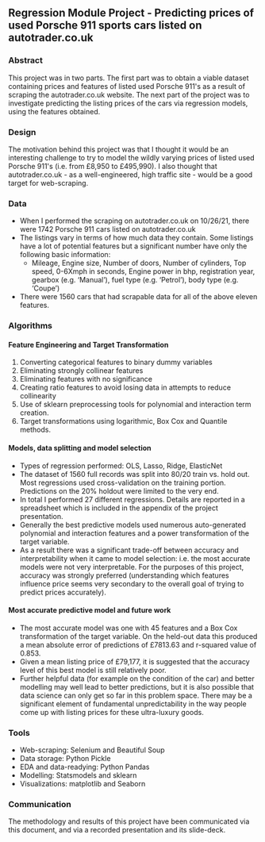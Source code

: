 ## Regression Module Project - Predicting prices of used Porsche 911 sports cars listed on autotrader.co.uk

### Abstract

This project was in two parts. The first part was to obtain a viable dataset containing prices and features of listed used Porsche 911's as a result of scraping the autotrader.co.uk website. The next part of the project was to investigate predicting the listing prices of the cars via regression models, using the features obtained.

### Design

The motivation behind this project was that I thought it would be an interesting challenge to try to model the wildly varying prices of listed used Porsche 911's (i.e. from £8,950 to £495,990). I also thought that autotrader.co.uk - as a well-engineered, high traffic site - would be a good target for web-scraping. 

### Data
* When I performed the scraping on autotrader.co.uk on 10/26/21, there were 1742 Porsche 911 cars listed on autotrader.co.uk
* The listings vary in terms of how much data they contain. Some listings have a lot of potential features but a significant number have only the following basic information: 
  * Mileage, Engine size, Number of doors, Number of cylinders, Top speed, 0-6Xmph in seconds, Engine power in bhp, registration year, gearbox (e.g. ‘Manual’), fuel type (e.g. ‘Petrol’), body type (e.g. ‘Coupe’)
* There were 1560 cars that had scrapable data for all of the above eleven features.

### Algorithms
#### Feature Engineering and Target Transformation
1. Converting categorical features to binary dummy variables
2. Eliminating strongly collinear features
3. Eliminating features with no significance
4. Creating ratio features to avoid losing data in attempts to reduce collinearity
5. Use of sklearn preprocessing tools for polynomial and interaction term creation.
6. Target transformations using logarithmic, Box Cox and Quantile methods.

#### Models, data splitting and model selection
* Types of regression performed: OLS, Lasso, Ridge, ElasticNet 
* The dataset of 1560 full records was split into 80/20 train vs. hold out. Most regressions used cross-validation on the training portion. Predictions on the 20% holdout were limited to the very end.
* In total I performed 27 different regressions. Details are reported in a spreadsheet which is included in the appendix of the project presentation.
* Generally the best predictive models used numerous auto-generated polynomial and interaction features and a power transformation of the target variable.
* As a result there was a significant trade-off between accuracy and interpretability when it came to model selection: i.e. the most accurate models were not very interpretable. For the purposes of this project, accuracy was strongly preferred (understanding which features influence price seems very secondary to the overall goal of trying to predict prices accurately).

#### Most accurate predictive model and future work
* The most accurate model was one with 45 features and a Box Cox transformation of the target variable. On the held-out data this produced a mean absolute error of predictions of £7813.63 and r-squared value of 0.853.
* Given a mean listing price of £79,177, it is suggested that the accuracy level of this best model is still relatively poor.
* Further helpful data (for example on the condition of the car) and better modelling may well lead to better predictions, but it is also possible that data science can only get so far in this problem space. There may be a significant element of fundamental unpredictability in the way people come up with listing prices for these ultra-luxury goods.


### Tools

* Web-scraping: Selenium and Beautiful Soup
* Data storage: Python Pickle
* EDA and data-readying: Python Pandas
* Modelling: Statsmodels and sklearn
* Visualizations: matplotlib and Seaborn


### Communication
The methodology and results of this project have been communicated via this document, and via a recorded presentation and its slide-deck.